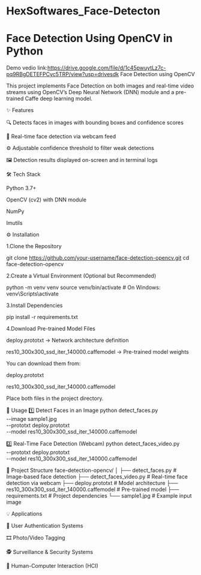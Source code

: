 # HexSoftwares_Face-Detecton
# Face Detection Using OpenCV in Python
Demo vedio link:https://drive.google.com/file/d/1c45pwuytLz7c-pq9RBgDETEFPCyc5TRP/view?usp=drivesdk
Face Detection using OpenCV

This project implements Face Detection on both images and real-time video streams using OpenCV’s Deep Neural Network (DNN) module and a pre-trained Caffe deep learning model.

✨ Features

🔍 Detects faces in images with bounding boxes and confidence scores

🎥 Real-time face detection via webcam feed

⚙️ Adjustable confidence threshold to filter weak detections

🖼️ Detection results displayed on-screen and in terminal logs

🛠️ Tech Stack

Python 3.7+

OpenCV (cv2) with DNN module

NumPy

Imutils

⚙️ Installation

1.Clone the Repository

git clone https://github.com/your-username/face-detection-opencv.git
cd face-detection-opencv


2.Create a Virtual Environment (Optional but Recommended)

python -m venv venv
source venv/bin/activate  # On Windows: venv\Scripts\activate


3.Install Dependencies

pip install -r requirements.txt


4.Download Pre-trained Model Files

deploy.prototxt → Network architecture definition

res10_300x300_ssd_iter_140000.caffemodel → Pre-trained model weights

You can download them from:

deploy.prototxt

res10_300x300_ssd_iter_140000.caffemodel

Place both files in the project directory.

🚀 Usage
1️⃣ Detect Faces in an Image
python detect_faces.py \
  --image sample1.jpg \
  --prototxt deploy.prototxt \
  --model res10_300x300_ssd_iter_140000.caffemodel

2️⃣ Real-Time Face Detection (Webcam)
python detect_faces_video.py \
  --prototxt deploy.prototxt \
  --model res10_300x300_ssd_iter_140000.caffemodel

📂 Project Structure
face-detection-opencv/
│
├── detect_faces.py              # Image-based face detection
├── detect_faces_video.py        # Real-time face detection via webcam
├── deploy.prototxt              # Model architecture
├── res10_300x300_ssd_iter_140000.caffemodel  # Pre-trained model
├── requirements.txt             # Project dependencies
└── sample1.jpg                  # Example input image

💡 Applications

🔐 User Authentication Systems

🎞️ Photo/Video Tagging

🕵️ Surveillance & Security Systems

🤖 Human-Computer Interaction (HCI)
